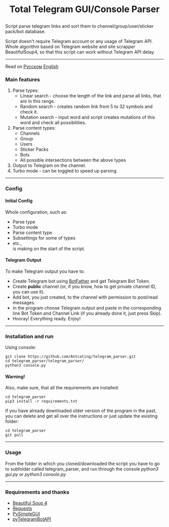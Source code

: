# <p align="center">Total Telegram GUI/Console Parser
Script parse telegram links and sort them to channel/group/user/sticker pack/bot database.


Script doesn't require Telegram account or any usage of Telegram API. Whole algorithm based on Telegram website and site scrapper BeautifulSoup4, so that this script can work without Telegram API delay.

---

Read on [Русском](https://github.com/Antcating/telegram_parser/blob/main/README_ru.md)  [English](https://github.com/Antcating/telegram_parser/blob/main/README_ru.md)

### Main features


1. Parse types:
   * Linear search - choose the length of the link and parse all links, that are in this range.
   * Random search - creates random link from 5 to 32 symbols and check it.
   * Mutation search - input word and script creates mutations of this word and check all possibilities. 
2. Parse content types:
   * Channels
   * Group
   * Users
   * Sticker Packs
   * Bots
   * All possible intersections between the above types
3. Output to Telegram on the channel. 
4. Turbo mode - can be toggled to speed up parsing. 

---

### Config

#### Initial Config
Whole configuration, such as:
* Parse type
* Turbo mode
* Parse content type
* Subsettings for some of types
* etc., <br />
is making on the start of the script.


#### Telegram Output
To make Telegram output you have to: <br />
- Create Telegram bot using [BotFather](https://t.me/BotFather) and get Telegram Bot Token.
- Create **public** channel (or, if you know, how to get private channel ID, you can use it). 
- Add bot, you just created, to the channel with permission to post/read messages. 
- In the program choose Telegram output and paste in the corresponding line Bot Token and Channel Link (if you already done it, just press Skip).   
- Hooray! Everything ready. Enjoy!


---

### Installation and run
Using console:<br />
```
git clone https://github.com/Antcating/telegram_parser.git
cd telegram_parser/telegram_parser/
python3 console.py
```
#### Warning!
Also, make sure, that all the requirements are installed:
```
cd telegram_parser
pip3 install -r requirements.txt
```
If you have already downloaded older version of the program in the past, you can delete and get all over the instructions or just update the existing folder:
```
cd telegram_parser
git pull
```

---

### Usage
From the folder in which you cloned/downloaded the script you have to go to subfolder called telegram_parser, and run through the console _python3 gui.py_ or _python3 console.py_

---

### Requirements and thanks 
* [Beautiful Soup 4](https://www.crummy.com/software/BeautifulSoup/)
* [Requests](https://docs.python-requests.org/en/master/)
* [PySimpleGUI](https://github.com/PySimpleGUI/PySimpleGUI)
* [pyTelegramBotAPI](https://github.com/eternnoir/pyTelegramBotAPI)

